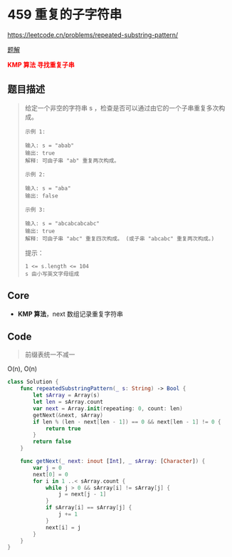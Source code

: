 # 459 重复的子字符串

https://leetcode.cn/problems/repeated-substring-pattern/

[题解](https://www.programmercarl.com/0459.%E9%87%8D%E5%A4%8D%E7%9A%84%E5%AD%90%E5%AD%97%E7%AC%A6%E4%B8%B2.html#kmp)

**<font color=red>KMP 算法 寻找重复子串</font>**

## 题目描述

> 给定一个非空的字符串 s ，检查是否可以通过由它的一个子串重复多次构成。
>
>  
>
> ```
> 示例 1:
> 
> 输入: s = "abab"
> 输出: true
> 解释: 可由子串 "ab" 重复两次构成。
> ```
>
> ```
> 示例 2:
> 
> 输入: s = "aba"
> 输出: false
> ```
>
> ```
> 示例 3:
> 
> 输入: s = "abcabcabcabc"
> 输出: true
> 解释: 可由子串 "abc" 重复四次构成。 (或子串 "abcabc" 重复两次构成。)
> ```
>
>
> 提示：
>
> ```
> 1 <= s.length <= 104
> s 由小写英文字母组成
> ```

## Core

- **KMP 算法**，next 数组记录重复字符串



## Code

> 前缀表统一不减一

O(n), O(n)

```swift
class Solution {
    func repeatedSubstringPattern(_ s: String) -> Bool {
        let sArray = Array(s)
        let len = sArray.count
        var next = Array.init(repeating: 0, count: len)
        getNext(&next, sArray)
        if len % (len - next[len - 1]) == 0 && next[len - 1] != 0 {
            return true
        }
        return false
    }

    func getNext(_ next: inout [Int], _ sArray: [Character]) {
        var j = 0
        next[0] = 0
        for i in 1 ..< sArray.count {
            while j > 0 && sArray[i] != sArray[j] {
                j = next[j - 1]
            }
            if sArray[i] == sArray[j] {
                j += 1
            }
            next[i] = j
        }
    }
}
```











